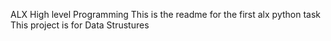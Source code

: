 ALX High level Programming
This is the readme for the first alx python task
This project is for Data Strustures
